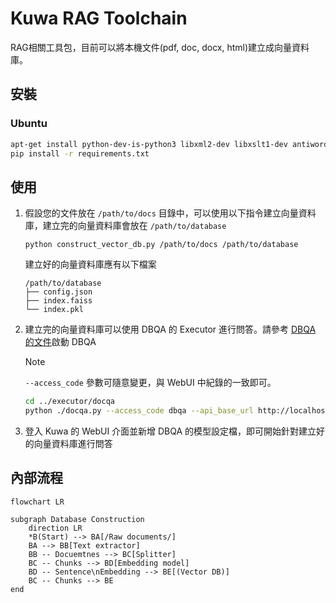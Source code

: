 # Kuwa RAG Toolchain
RAG相關工具包，目前可以將本機文件(pdf, doc, docx, html)建立成向量資料庫。

## 安裝
### Ubuntu
```bash
apt-get install python-dev-is-python3 libxml2-dev libxslt1-dev antiword unrtf poppler-utils pstotext
pip install -r requirements.txt
```

## 使用
1. 假設您的文件放在 `/path/to/docs` 目錄中，可以使用以下指令建立向量資料庫，建立完的向量資料庫會放在 `/path/to/database`
    ```
    python construct_vector_db.py /path/to/docs /path/to/database
    ```

    建立好的向量資料庫應有以下檔案
    ```
    /path/to/database
    ├── config.json
    ├── index.faiss
    └── index.pkl
    ```
2. 建立完的向量資料庫可以使用 DBQA 的 Executor 進行問答。請參考 [DBQA 的文件](../executor/docqa/README.md)啟動 DBQA
    > [!NOTE]
    > `--access_code` 參數可隨意變更，與 WebUI 中紀錄的一致即可。

    ```sh
    cd ../executor/docqa
    python ./docqa.py --access_code dbqa --api_base_url http://localhost/ [--model <MODEL_NAME>] --database /path/to/database
    ```
3. 登入 Kuwa 的 WebUI 介面並新增 DBQA 的模型設定檔，即可開始針對建立好的向量資料庫進行問答

## 內部流程

```mermaid
flowchart LR

subgraph Database Construction
    direction LR
    *B(Start) --> BA[/Raw documents/]
    BA --> BB[Text extractor]
    BB -- Docuemtnes --> BC[Splitter]
    BC -- Chunks --> BD[Embedding model] 
    BD -- Sentence\nEmbedding --> BE[(Vector DB)]
    BC -- Chunks --> BE 
end
```